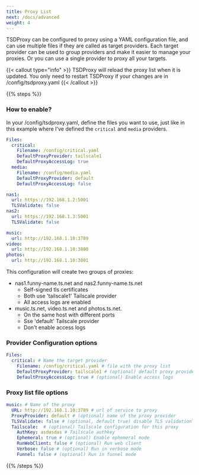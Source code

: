 ```yaml
---
title: Proxy List
next: /docs/advanced
weight: 4
---
```


TSDProxy can be configured to proxy using a YAML configuration file, and can
use multiple files if they are called as target providers.
Each target provider can be used to group providers and make it easier to
manage your proxies. Or you can use a single provider to proxy all your targets.

{{< callout type="info" >}}
TSDProxy will reload the proxy list when it is updated.
You only need to restart TSDProxy if your changes are in /config/tsdproxy.yaml
{{< /callout >}}

{{% steps %}}

### How to enable?

In your /config/tsdproxy.yaml, define the files you want to use, just
like in this example where I've defined the `critical` and `media` providers.

```yaml  {filename="/config/tsdproxy.yaml"}
Files:
  critical:
    Filename: /config/critical.yaml
    DefaultProxyProvider: tailscale1
    DefaultProxyAccessLog: true
  media:
    Filename: /config/media.yaml
    DefaultProxyProvider: default
    DefaultProxyAccessLog: false
```

```yaml  {filename="/config/critical.yaml"}
nas1:
  url: https://192.168.1.2:5001
  TLSValidate: false
nas2:
  url: https://192.168.1.3:5001
  TLSValidate: false
```

```yaml  {filename="/config/media.yaml"}
music:
  url: http://192.168.1.10:3789
video:
  url: http://192.168.1.10:3800
photos:
  url: http://192.168.1.10:3801
```

This configuration will create two groups of proxies:

- nas1.funny-name.ts.net and nas2.funny-name.ts.net
  - Self-signed tls certificates
  - Both use 'tailscale1' Tailscale provider
  - All access logs are enabled
- music.ts.net, video.ts.net and photos.ts.net.
  - On the same host with different ports
  - Sse 'default' Tailscale provider
  - Don't enable access logs

### Provider Configuration options

```yaml  {filename="/config/tsdproxy.yaml"}
Files:
  critical: # Name the target provider
    Filename: /config/critical.yaml # file with the proxy list
    DefaultProxyProvider: tailscale1 # (optional) default proxy provider
    DefaultProxyAccessLog: true # (optional) Enable access logs
```

### Proxy list file options

```yaml  {filename="/config/filename.yaml"}
music: # Name of the proxy
  URL: http://192.168.1.10:3789 # url of service to proxy
  ProxyProvider: default # (optional) name of the proxy provider
  TLSValidate: false # (optional, default true) disable TLS validationTailscale
  Tailscale:  # (optional) Tailscale configuration for this proxy
    AuthKey: asdasdas # Tailscale authkey
    Ephemeral: true # (optional) Enable ephemeral mode
    RunWebClient: false # (optional) Run web client
    Verbose: false # (optional) Run in verbose mode
    Funnel: false # (optional) Run in funnel mode
```

{{% /steps %}}
